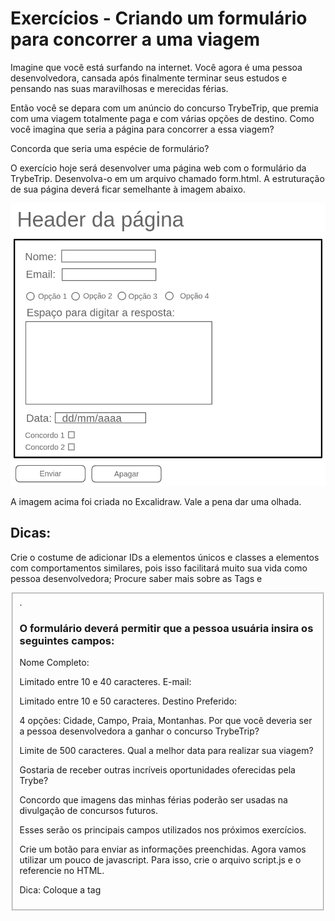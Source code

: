 # Exercícios - Criando um formulário para concorrer a uma viagem

Imagine que você está surfando na internet. Você agora é uma pessoa desenvolvedora, cansada após finalmente terminar seus estudos e pensando nas suas maravilhosas e merecidas férias.

Então você se depara com um anúncio do concurso TrybeTrip, que premia com uma viagem totalmente paga e com várias opções de destino. Como você imagina que seria a página para concorrer a essa viagem?

Concorda que seria uma espécie de formulário?

O exercício hoje será desenvolver uma página web com o formulário da TrybeTrip. Desenvolva-o em um arquivo chamado form.html. A estruturação de sua página deverá ficar semelhante à imagem abaixo.

![Formulário de exemplo](./atividadeForm.png)

A imagem acima foi criada no Excalidraw. Vale a pena dar uma olhada.

## Dicas:

Crie o costume de adicionar IDs a elementos únicos e classes a elementos com comportamentos similares, pois isso facilitará muito sua vida como pessoa desenvolvedora;
Procure saber mais sobre as Tags <label> e <fieldset>.

### O formulário deverá permitir que a pessoa usuária insira os seguintes campos:
Nome Completo:

Limitado entre 10 e 40 caracteres.
E-mail:

Limitado entre 10 e 50 caracteres.
Destino Preferido:

4 opções: Cidade, Campo, Praia, Montanhas.
Por que você deveria ser a pessoa desenvolvedora a ganhar o concurso TrybeTrip?

Limite de 500 caracteres.
Qual a melhor data para realizar sua viagem?

Gostaria de receber outras incríveis oportunidades oferecidas pela Trybe?

Concordo que imagens das minhas férias poderão ser usadas na divulgação de concursos futuros.

Esses serão os principais campos utilizados nos próximos exercícios.

Crie um botão para enviar as informações preenchidas.
Agora vamos utilizar um pouco de javascript. Para isso, crie o arquivo script.js e o referencie no HTML.

Dica: Coloque a tag <script> no final do seu body.
Interrompa o comportamento padrão do botão submit utilizando o método preventDefault().

Crie um botão que limpe as informações contidas nos campos.

(Bônus) A TrybeTrip precisa muito de fotos para divulgar seus concursos. Tendo isso em mente, faça com que somente quem autorizar o uso de imagens possa enviar suas informações.

(Bônus) Faça a validação dos campos com limite de caracteres. Caso não estejam dentro do esperado ao clicar no botão de submit, um alerta deve ser mostrado com a mensagem: ‘Dados Inválidos’. Caso contrário, a mensagem ‘Dados enviados com sucesso! Obrigado por participar do concurso TrybeTrip.’ deverá aparecer na tela.